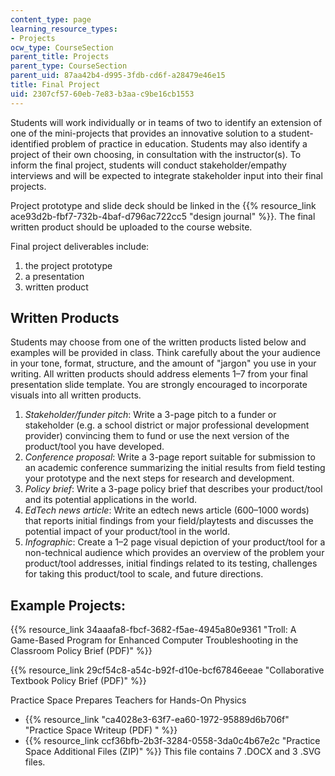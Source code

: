 ```yaml
---
content_type: page
learning_resource_types:
- Projects
ocw_type: CourseSection
parent_title: Projects
parent_type: CourseSection
parent_uid: 87aa42b4-d995-3fdb-cd6f-a28479e46e15
title: Final Project
uid: 2307cf57-60eb-7e83-b3aa-c9be16cb1553
---
```


Students will work individually or in teams of two to identify an extension of one of the mini-projects that provides an innovative solution to a student-identified problem of practice in education. Students may also identify a project of their own choosing, in consultation with the instructor(s). To inform the final project, students will conduct stakeholder/empathy interviews and will be expected to integrate stakeholder input into their final projects.

Project prototype and slide deck should be linked in the {{% resource_link ace93d2b-fbf7-732b-4baf-d796ac722cc5 "design journal" %}}. The final written product should be uploaded to the course website.

Final project deliverables include:

1.  the project prototype
2.  a presentation
3.  written product

Written Products
----------------

Students may choose from one of the written products listed below and examples will be provided in class. Think carefully about the your audience in your tone, format, structure, and the amount of "jargon" you use in your writing. All written products should address elements 1–7 from your final presentation slide template. You are strongly encouraged to incorporate visuals into all written products.

1.  _Stakeholder/funder pitch_: Write a 3-page pitch to a funder or stakeholder (e.g. a school district or major professional development provider) convincing them to fund or use the next version of the product/tool you have developed.
2.  _Conference proposal_: Write a 3-page report suitable for submission to an academic conference summarizing the initial results from field testing your prototype and the next steps for research and development.
3.  _Policy brief_: Write a 3-page policy brief that describes your product/tool and its potential applications in the world.
4.  _EdTech news article_: Write an edtech news article (600–1000 words) that reports initial findings from your field/playtests and discusses the potential impact of your product/tool in the world.
5.  _Infographic_: Create a 1–2 page visual depiction of your product/tool for a non-technical audience which provides an overview of the problem your product/tool addresses, initial findings related to its testing, challenges for taking this product/tool to scale, and future directions.

Example Projects:
-----------------

{{% resource_link 34aaafa8-fbcf-3682-f5ae-4945a80e9361 "Troll: A Game-Based Program for Enhanced Computer Troubleshooting in the Classroom Policy Brief (PDF)" %}}

{{% resource_link 29cf54c8-a54c-b92f-d10e-bcf67846eeae "Collaborative Textbook Policy Brief (PDF)" %}}

Practice Space Prepares Teachers for Hands-On Physics

*   {{% resource_link "ca4028e3-63f7-ea60-1972-95889d6b706f" "Practice Space Writeup (PDF)       " %}}
*   {{% resource_link ccf36bfb-2b3f-3284-0558-3da0c4b67e2c "Practice Space Additional Files (ZIP)" %}} This file contains 7 .DOCX and 3 .SVG files.